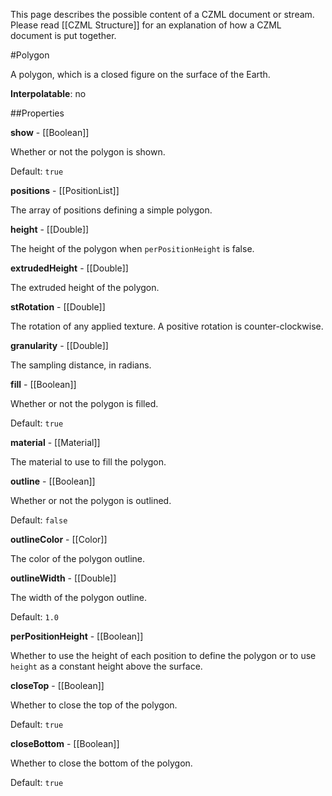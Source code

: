 This page describes the possible content of a CZML document or stream.  Please read [[CZML Structure]] for an explanation of how a CZML document is put together.

#Polygon

A polygon, which is a closed figure on the surface of the Earth.

**Interpolatable**: no

##Properties

**show** - [[Boolean]]

Whether or not the polygon is shown.

Default: `true`


**positions** - [[PositionList]]

The array of positions defining a simple polygon.


**height** - [[Double]]

The height of the polygon when `perPositionHeight` is false.


**extrudedHeight** - [[Double]]

The extruded height of the polygon.


**stRotation** - [[Double]]

The rotation of any applied texture. A positive rotation is counter-clockwise.


**granularity** - [[Double]]

The sampling distance, in radians.


**fill** - [[Boolean]]

Whether or not the polygon is filled.

Default: `true`


**material** - [[Material]]

The material to use to fill the polygon.


**outline** - [[Boolean]]

Whether or not the polygon is outlined.

Default: `false`


**outlineColor** - [[Color]]

The color of the polygon outline.


**outlineWidth** - [[Double]]

The width of the polygon outline.

Default: `1.0`


**perPositionHeight** - [[Boolean]]

Whether to use the height of each position to define the polygon or to use `height` as a constant height above the surface.


**closeTop** - [[Boolean]]

Whether to close the top of the polygon.

Default: `true`


**closeBottom** - [[Boolean]]

Whether to close the bottom of the polygon.

Default: `true`


